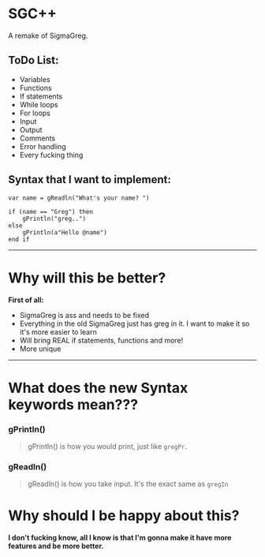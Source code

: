 # SGC++

A remake of SigmaGreg.

## ToDo List:
- Variables
- Functions
- If statements
- While loops
- For loops
- Input
- Output
- Comments
- Error handling
- Every fucking thing

## Syntax that I want to implement:

```
var name = gReadln("What's your name? ")
    
if (name == "Greg") then
    gPrintln("greg..")
else
    gPrintln(a"Hello @name")
end if
```

---

# Why will this be better?

  **First of all:**

  - SigmaGreg is ass and needs to be fixed
  - Everything in the old SigmaGreg just has greg in it. I want to make it so it's more easier to learn
  - Will bring REAL if statements, functions and more!
  - More unique

---

# What does the new Syntax keywords mean???

### gPrintln()
  > gPrintln() is how you would print, just like `gregPr`.
### gReadln()
  > gReadln() is how you take input. It's the exact same as `gregIn`

# Why should I be happy about this?

  **I don't fucking know, all I know is that I'm gonna make it have more features and be more better.**

